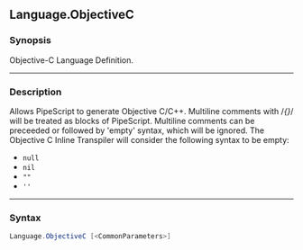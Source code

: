 Language.ObjectiveC
-------------------

### Synopsis
Objective-C Language Definition.

---

### Description

Allows PipeScript to generate Objective C/C++.
Multiline comments with /*{}*/ will be treated as blocks of PipeScript.
Multiline comments can be preceeded or followed by 'empty' syntax, which will be ignored.
The Objective C Inline Transpiler will consider the following syntax to be empty:
* ```null```
* ```nil```
* ```""```
* ```''```

---

### Syntax
```PowerShell
Language.ObjectiveC [<CommonParameters>]
```
